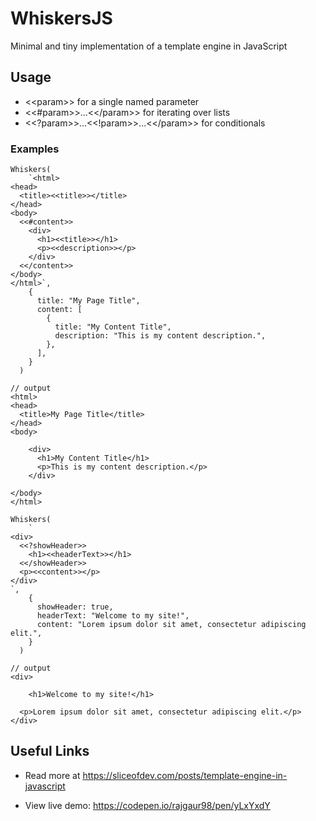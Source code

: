 # WhiskersJS

Minimal and tiny implementation of a template engine in JavaScript

## Usage

- <\<param>> for a single named parameter
- <<#param>>...<<\/param>> for iterating over lists
- <<?param>>...<<!param>>...<<\/param>> for conditionals

### Examples

```
Whiskers(
    `<html>
<head>
  <title><<title>></title>
</head>
<body>
  <<#content>>
    <div>
      <h1><<title>></h1>
      <p><<description>></p>
    </div>
  <</content>>
</body>
</html>`,
    {
      title: "My Page Title",
      content: [
        {
          title: "My Content Title",
          description: "This is my content description.",
        },
      ],
    }
  )

// output
<html>
<head>
  <title>My Page Title</title>
</head>
<body>

    <div>
      <h1>My Content Title</h1>
      <p>This is my content description.</p>
    </div>

</body>
</html>
```

```
Whiskers(
    `
<div>
  <<?showHeader>>
    <h1><<headerText>></h1>
  <</showHeader>>
  <p><<content>></p>
</div>
`,
    {
      showHeader: true,
      headerText: "Welcome to my site!",
      content: "Lorem ipsum dolor sit amet, consectetur adipiscing elit.",
    }
  )

// output
<div>

    <h1>Welcome to my site!</h1>

  <p>Lorem ipsum dolor sit amet, consectetur adipiscing elit.</p>
</div>
```

## Useful Links

- Read more at https://sliceofdev.com/posts/template-engine-in-javascript

- View live demo: https://codepen.io/rajgaur98/pen/yLxYxdY
